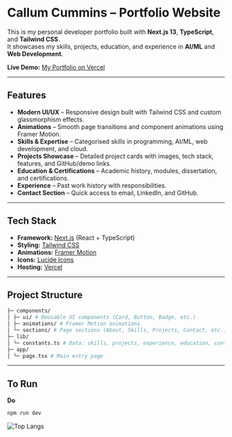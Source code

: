 # Callum Cummins – Portfolio Website

This is my personal developer portfolio built with **Next.js 13**, **TypeScript**, and **Tailwind CSS**.  
It showcases my skills, projects, education, and experience in **AI/ML** and **Web Development**.

**Live Demo:** [My Portfolio on Vercel](https://callum-portfolio.vercel.app/)  

---

## Features

- **Modern UI/UX** – Responsive design built with Tailwind CSS and custom glassmorphism effects.  
- **Animations** – Smooth page transitions and component animations using Framer Motion.  
- **Skills & Expertise** – Categorised skills in programming, AI/ML, web development, and cloud.  
- **Projects Showcase** – Detailed project cards with images, tech stack, features, and GitHub/demo links.  
- **Education & Certifications** – Academic history, modules, dissertation, and certifications.  
- **Experience** – Past work history with responsibilities.  
- **Contact Section** – Quick access to email, LinkedIn, and GitHub.  

---

## Tech Stack

- **Framework:** [Next.js](https://nextjs.org/) (React + TypeScript)  
- **Styling:** [Tailwind CSS](https://tailwindcss.com/)  
- **Animations:** [Framer Motion](https://www.framer.com/motion/)  
- **Icons:** [Lucide Icons](https://lucide.dev/)  
- **Hosting:** [Vercel](https://vercel.com/)  

---

## Project Structure
```bash
├─ components/
│ ├─ ui/ # Reusable UI components (Card, Button, Badge, etc.)
│ ├─ animations/ # Framer Motion animations
│ └─ sections/ # Page sections (About, Skills, Projects, Contact, etc.)
├─ lib/
│ └─ constants.ts # Data: skills, projects, experience, education, contact info
├─ app/
│ └─ page.tsx # Main entry page
```

---

## To Run

**Do** 
```bash
npm run dev
```

![Top Langs](https://github-readme-stats.vercel.app/api/top-langs/?username=CallumC28&layout=compact)
